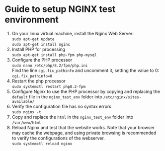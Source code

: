 # Guide to setup NGINX test environment

1. On your linux virtual machine, install the Nginx Web Server: <br>
   `sudo apt-get update` <br>
   `sudo apt-get install nginx` 
2. Install PHP for processing <br>
   `sudo apt-get install php-fpm php-mysql`
3. Configure the PHP processor <br>
   `sudo nano /etc/php/8.2/fpm/php.ini` <br>
   Find the line `cgi.fix_pathinfo` and uncomment it, setting the value to 0: <br>
   `cgi.fix_pathinfo=0`
4. Restart the php processor <br>
   `sudo systemctl restart php8.2-fpm`
5. Configure Nginx to use the PHP processor by copying and replacing the `default` file in the `nginx_test_env` folder into `/etc/nginx/sites-available/`
6. Verify the configuration file has no syntax errors <br>
   `sudo nginx -t`
7. Copy and replace the `html` in the `nginx_test_env` folder into `/var/www/html`
8. Reload Nginx and test that the website works. Note that your browser may cache the webpage, and using private browsing is recommended to verify the configurations of the webserver.<br>
   `sudo systemctl reload nginx`
